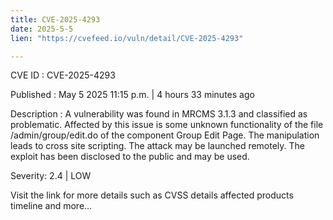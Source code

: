 ```yaml
---
title: CVE-2025-4293
date: 2025-5-5
lien: "https://cvefeed.io/vuln/detail/CVE-2025-4293"

---
```


CVE ID : CVE-2025-4293

Published :  May 5
2025
11:15 p.m. | 4 hours
33 minutes ago

Description : A vulnerability was found in MRCMS 3.1.3 and classified as problematic. Affected by this issue is some unknown functionality of the file /admin/group/edit.do of the component Group Edit Page. The manipulation leads to cross site scripting. The attack may be launched remotely. The exploit has been disclosed to the public and may be used.

Severity: 2.4 | LOW

Visit the link for more details
such as CVSS details
affected products
timeline
and more...
